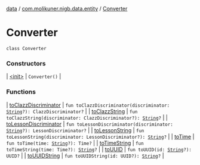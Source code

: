 [data](../../index.md) / [com.molikuner.nigb.data.entity](../index.md) / [Converter](./index.md)

# Converter

`class Converter`

### Constructors

| [&lt;init&gt;](-init-.md) | `Converter()` |

### Functions

| [toClazzDiscriminator](to-clazz-discriminator.md) | `fun toClazzDiscriminator(discriminator: `[`String`](https://kotlinlang.org/api/latest/jvm/stdlib/kotlin/-string/index.html)`?): ClazzDiscriminator?` |
| [toClazzString](to-clazz-string.md) | `fun toClazzString(discriminator: ClazzDiscriminator?): `[`String`](https://kotlinlang.org/api/latest/jvm/stdlib/kotlin/-string/index.html)`?` |
| [toLessonDiscriminator](to-lesson-discriminator.md) | `fun toLessonDiscriminator(discriminator: `[`String`](https://kotlinlang.org/api/latest/jvm/stdlib/kotlin/-string/index.html)`?): LessonDiscriminator?` |
| [toLessonString](to-lesson-string.md) | `fun toLessonString(discriminator: LessonDiscriminator?): `[`String`](https://kotlinlang.org/api/latest/jvm/stdlib/kotlin/-string/index.html)`?` |
| [toTime](to-time.md) | `fun toTime(time: `[`String`](https://kotlinlang.org/api/latest/jvm/stdlib/kotlin/-string/index.html)`?): Time?` |
| [toTimeString](to-time-string.md) | `fun toTimeString(time: Time?): `[`String`](https://kotlinlang.org/api/latest/jvm/stdlib/kotlin/-string/index.html)`?` |
| [toUUID](to-u-u-i-d.md) | `fun toUUID(id: `[`String`](https://kotlinlang.org/api/latest/jvm/stdlib/kotlin/-string/index.html)`?): UUID?` |
| [toUUIDString](to-u-u-i-d-string.md) | `fun toUUIDString(id: UUID?): `[`String`](https://kotlinlang.org/api/latest/jvm/stdlib/kotlin/-string/index.html)`?` |

